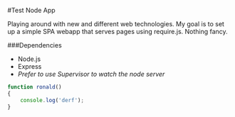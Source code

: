#Test Node App

Playing around with new and different web technologies. 
My goal is to set up a simple SPA webapp that serves pages using require.js. Nothing fancy. 


###Dependencies
* Node.js
* Express
* *Prefer to use Supervisor to watch the node server*


```javascript
function ronald()
{
    console.log('derf');
}
```
